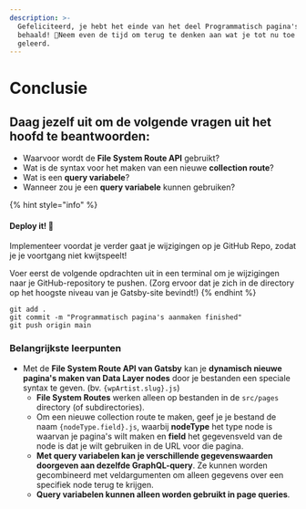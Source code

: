 ```yaml
---
description: >-
  Gefeliciteerd, je hebt het einde van het deel Programmatisch pagina's maken
  behaald! 🥳Neem even de tijd om terug te denken aan wat je tot nu toe hebt
  geleerd.
---
```


# Conclusie

## Daag jezelf uit om de volgende vragen uit het hoofd te beantwoorden:

* Waarvoor wordt de **File System Route API** gebruikt? 
* Wat is de syntax voor het maken van een nieuwe **collection route**? 
* Wat is een **query variabele**? 
* Wanneer zou je een **query variabele** kunnen gebruiken?

{% hint style="info" %}
#### Deploy it! 🚀

Implementeer voordat je verder gaat je wijzigingen op je GitHub Repo, zodat je je voortgang niet kwijtspeelt!

Voer eerst de volgende opdrachten uit in een terminal om je wijzigingen naar je GitHub-repository te pushen. (Zorg ervoor dat je zich in de directory op het hoogste niveau van je Gatsby-site bevindt!)
{% endhint %}

```
git add .
git commit -m "Programmatisch pagina's aanmaken finished"
git push origin main
```

### Belangrijkste leerpunten

* Met de **File System Route API van Gatsby** kan je **dynamisch nieuwe pagina's maken van Data Layer nodes** door je bestanden een speciale syntax te geven. (bv. `{wpArtist.slug}.js`)
  * **File System Routes** werken alleen op bestanden in de `src/pages` directory (of subdirectories). 
  * Om een nieuwe collection route te maken, geef je je bestand de naam `{nodeType.field}.js`, waarbij **nodeType** het type node is waarvan je pagina's wilt maken en **field** het gegevensveld van de node is dat je wilt gebruiken in de URL voor die pagina. 
  * **Met query variabelen kan je verschillende gegevenswaarden doorgeven aan dezelfde GraphQL-query**. Ze kunnen worden gecombineerd met veldargumenten om alleen gegevens over een specifiek node terug te krijgen.
  * **Query variabelen kunnen alleen worden gebruikt in page queries**.
